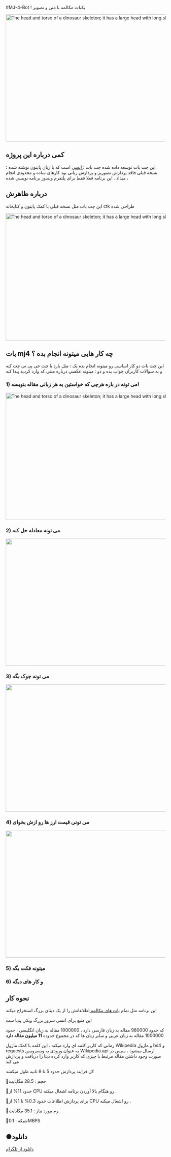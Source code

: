 #MJ-4-Bot
! یکبات مکالمه با متن و تصویر 

<div class="figure">
  <img src="https://biaupload.com/do.php?imgf=org-6007ca5fb0514.png"
       alt="The head and torso of a dinosaur skeleton;
            it has a large head with long sharp teeth"
       width="700"
       title = " بات مکالمه ام جی فایو  " 
       height="400">

<h2>کمی درباره این پروژه</h2>

<p>این چت بات توسعه داده شده چت بات :<a href=https://github.com/magidbarmaky/ency_Bot> انسی</a> است که با زبان پایتون  نوشته شده ؛
نسخه قبلی  فاقد پردازش تصوریر و پردازش زبانی بود کارهای ساده و محدودی انجام میداد . 
این برنامه فعلا فقط برای  پلتفرم ویندوز برنامه نویسی شده ، 

</p>

<h2>درباره ظاهرش </h2>
<p>این چت بات مثل نسخه قبلی با کمک پایتون و کتابخانه ctk طراحی شده </p>



<div class="figure">
  <img src="https://biaupload.com/do.php?imgf=org-a76d0d85b5812.png"
       alt="The head and torso of a dinosaur skeleton;
            it has a large head with long sharp teeth"
       width="700"
       title = " چت بات ام جی فایو  " 
       height="400">

<h2>بات mj4 چه کار هایی میتونه انجام بده ؟  </h2>

<p> این چت بات دو کار اساسی رو میتونه انجام بده  یک : مثل بارد یا چت جی پی تی چت کنه و به سوالات کاربران جواب بده و  دو : میتونه عکسی درباره متنی که وارد کردید پیدا کنه </p>

<h3> 1) می تونه در باره هرچی که خواستین به هر زبانی مقاله بنویسه! </h3>

<div class="figure">
  <img src="https://www.uplooder.net/img/image/30/f32fb0fd742400614b4a2b96d5f46854/Screenshot-(103).png"
       alt="The head and torso of a dinosaur skeleton;
            it has a large head with long sharp teeth"
       width="700"
       title = " چت بات انسی  " 
       height="400">



<h3> 2)   می تونه معادله حل کنه </h3>

<div class="figure">
  <img src="https://www.uplooder.net/img/image/88/c412595091002cc764222835ad796130/Screenshot-(104).png"
       alt=""
       width="700"
       title = " چت بات انسی  " 
       height="400">


<h3> 3) می تونه جوک بگه  </h3>

<div class="figure">
  <img src="https://www.uplooder.net/img/image/84/c81206a692e29f39f5387b03a639741d/Screenshot-(102).png"
       alt=""
       width="700"
       title = " چت بات انسی  " 
       height="400">


<h3> 4) می تونی قیمت ارز ها رو ازش بخوای  </h3>

<div class="figure">
  <img src="https://www.uplooder.net/img/image/35/3ca58b6ccf1aa0b60549e5d50f8e1dd4/Screenshot-(101).png"
       alt=""
       width="700"
       title = " چت بات انسی  " 
       height="400">

<h3> 5) میتونه فکت بگه  </h3>
<h3> 6) و کار های دیگه</h3>


<h2>نحوه کار</h2>
<p>این برنامه مثل تمام <a href=https://fa.wikipedia.org/wiki/%DA%86%D8%AA%E2%80%8C%D8%AC%DB%8C%E2%80%8C%D9%BE%DB%8C%E2%80%8C%D8%AA%DB%8C>بات های مکالمه </a> اطلاعاتش را از یک دیتای بزرگ استخراج میکند</a>  </p>
<p>این منبع برای انسی سرور بزرگ ویکی پدیا ست</p>
<p>که حدود 980000 مقاله به زبان فارسی دارد ، 1000000 مقاله به زبان انگلیسی ،  حدود 1000000 مقاله به زبان عربی و سایر زبان ها که  در مجموع حدوده <b>11 میلیون مقاله دارد</b></p>

<p>زمانی که کاربر کلمه ای وارد میکند ، این کلمه با کمک ماژول Wikipedia و ماژول bs4 و requests به عنوان ورودی به وبسرویس Wikipedia.api ارسال میشود ، سپس در صورت  وجود داشتن مقاله مرتبط با چیزی که کاربر وارد کرده دیتا را دریافت و پردازش می کند </p>
<p>کل فرایند پردازش حدود 5 تا 8 ثانیه طول میکشد</p>
<p>                         </p>

💾حجم : 28.5 مگابایت

🔋حدود 11% از CPU رو هنگام بالا آوردن برنامه اشغال میکنه . 

🔋برای پردازش اطلاعات حدود 0.3% تا 1% از CPU رو اشغال میکنه .

📀رم مورد نیاز : 35.1 مگابایت

 📶شبکه : 0.1MBPS

<h2>●دانلود</h2>
<a href="https://t.me/the_developerman/24"> دانلود از تلگرام </a>
